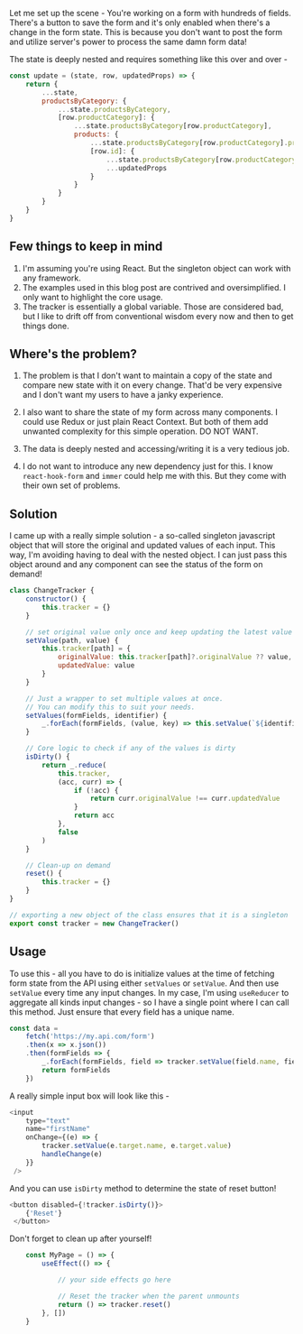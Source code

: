 Let me set up the scene - You're working on a form with hundreds of fields. There's a button to save the form and it's only enabled when there's a change in the form state. This is because you don't want to post the form and utilize server's power to process the same damn form data!

The state is deeply nested and requires something like this over and over -

```js
const update = (state, row, updatedProps) => {
    return {
        ...state,
        productsByCategory: {
            ...state.productsByCategory,
            [row.productCategory]: {
                ...state.productsByCategory[row.productCategory],
                products: {
                    ...state.productsByCategory[row.productCategory].products,
                    [row.id]: {
                        ...state.productsByCategory[row.productCategory].products[row.id],
                        ...updatedProps
                    }
                }
            }
        }
    }
}

```


## Few things to keep in mind
1. I'm assuming you're using React. But the singleton object can work with any framework.
2. The examples used in this blog post are contrived and oversimplified. I only want to highlight the core usage.
3. The tracker is essentially a global variable. Those are considered bad, but I like to drift off from conventional wisdom every now and then to get things done.

## Where's the problem?
1. The problem is that I don't want to maintain a copy of the state and compare new state with it on every change. That'd be very expensive and I don't want my users to have a janky experience.

2. I also want to share the state of my form across many components. I could use Redux or just plain React Context. But both of them add unwanted complexity for this simple operation. DO NOT WANT.

3. The data is deeply nested and accessing/writing it is a very tedious job.

4. I do not want to introduce any new dependency just for this. I know `react-hook-form` and `immer` could help me with this. But they come with their own set of problems.

## Solution
I came up with a really simple solution - a so-called singleton javascript object that will store the original and updated values of each input. This way, I'm avoiding having to deal with the nested object. I can just pass this object around and any component can see the status of the form on demand!


```js
class ChangeTracker {
    constructor() {
        this.tracker = {}
    }

    // set original value only once and keep updating the latest value
    setValue(path, value) {
        this.tracker[path] = {
            originalValue: this.tracker[path]?.originalValue ?? value,
            updatedValue: value
        }
    }

    // Just a wrapper to set multiple values at once.
    // You can modify this to suit your needs.
    setValues(formFields, identifier) {
        _.forEach(formFields, (value, key) => this.setValue(`${identifier}-${key}`, value))
    }

    // Core logic to check if any of the values is dirty
    isDirty() {
        return _.reduce(
            this.tracker,
            (acc, curr) => {
                if (!acc) {
                    return curr.originalValue !== curr.updatedValue
                }
                return acc
            },
            false
        )
    }

    // Clean-up on demand
    reset() {
        this.tracker = {}
    }
}

// exporting a new object of the class ensures that it is a singleton
export const tracker = new ChangeTracker()
```

## Usage
To use this - all you have to do is initialize values at the time of fetching form state from the API using either `setValues` or `setValue`. And then use `setValue` every time any input changes. In my case, I'm using `useReducer` to aggregate all kinds input changes - so I have a single point where I can call this method. Just ensure that every field has a unique name.

```js
const data =
    fetch('https://my.api.com/form')
    .then(x => x.json())
    .then(formFields => {
        _.forEach(formFields, field => tracker.setValue(field.name, field.value))
        return formFields
    })
```

A really simple input box will look like this -

```js
<input
    type="text"
    name="firstName"
    onChange={(e) => {
        tracker.setValue(e.target.name, e.target.value)
        handleChange(e)
    }}
 />
```

And you can use `isDirty` method to determine the state of reset button!

```js
<button disabled={!tracker.isDirty()}>
    {'Reset'}
 </button>
```

Don't forget to clean up after yourself!

```js
    const MyPage = () => {
        useEffect(() => {

            // your side effects go here

            // Reset the tracker when the parent unmounts
            return () => tracker.reset()
        }, [])
    }
```